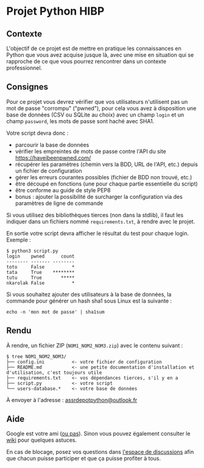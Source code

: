# Projet Python HIBP

## Contexte

L'objectif de ce projet est de mettre en pratique les connaissances en Python
que vous avez acquise jusque là, avec une mise en situation qui se rapproche de
ce que vous pourrez rencontrer dans un contexte professionnel.

## Consignes

Pour ce projet vous devrez vérifier que vos utilisateurs n'utilisent pas un mot
de passe "corrompu" ("pwned"), pour cela vous avez à disposition une base de
données (CSV ou SQLite au choix) avec un champ `login` et un champ `password`,
les mots de passe sont haché avec SHA1.

Votre script devra donc :
- parcourir la base de données
- vérifier les empreintes de mots de passe contre l'API du site
  https://haveibeenpwned.com/
- récupérer les paramètres (chemin vers la BDD, URL de l'API, etc.) depuis un
  fichier de configuration
- gérer les erreurs courantes possibles (fichier de BDD non trouvé, etc.)
- être découpé en fonctions (une pour chaque partie essentielle du script)
- être conforme au guide de style PEP8
- bonus : ajouter la possibilité de surcharger la configuration via des
  paramètres de ligne de commande

Si vous utilisez des bibliothèques tierces (non dans la stdlib), il faut les
indiquer dans un fichiers nommé `requirements.txt`, à rendre avec le projet.

En sortie votre script devra afficher le résultat du test pour chaque login.
Exemple :

```
$ python3 script.py
login    pwned      count
-------- ------- --------
toto     False          *
tata     True    ********
tutu     True       *****
nkarolak False          *
```

Si vous souhaitez ajouter des utilisateurs à la base de données, la commande
pour générer un hash sha1 sous Linux est la suivante :

```
echo -n 'mon mot de passe' | sha1sum
```

## Rendu

À rendre, un fichier ZIP (`NOM1_NOM2_NOM3.zip`) avec le contenu suivant :

```
$ tree NOM1_NOM2_NOM3/
├── config.ini          <- votre fichier de configuration
├── README.md           <- une petite documentation d'installation et d'utilisation, c'est toujours utile
├── requirements.txt    <- vos dépendances tierces, s'il y en a
├── script.py           <- votre script
└── users-database.*    <- votre base de données
```

À envoyer à l'adresse : [assrdepotpython@outlook.fr](mailto:assrdepotpython@outlook.fr)

## Aide

Google est votre ami ([ou pas](https://www.zdnet.com/finance/google-is-not-your-friend/)).
Sinon vous pouvez également consulter le [wiki](https://github.com/ceytho/assr-python-projet/wiki)
pour quelques astuces.

En cas de blocage, posez vos questions dans
[l'espace de discussions](https://github.com/ceytho/assr-python-projet/discussions)
afin que chacun puisse participer et que ça puisse profiter à tous.
